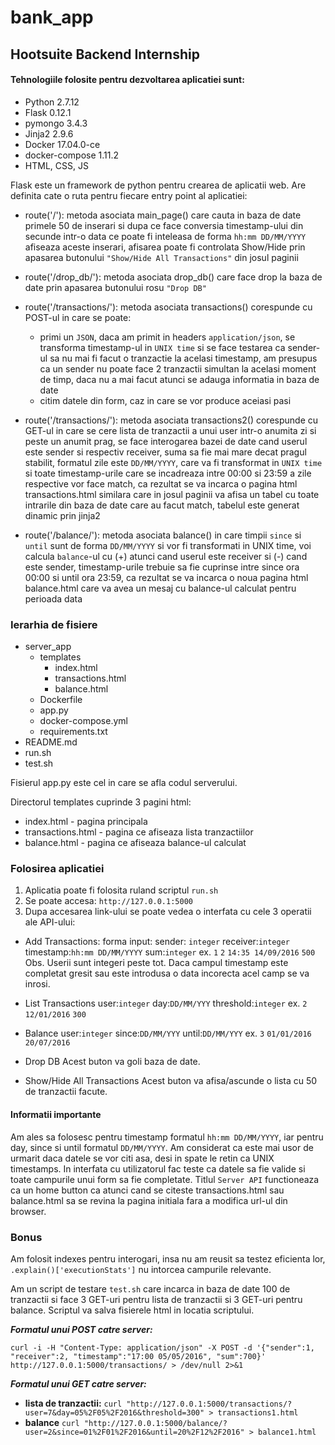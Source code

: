 # bank_app

## Hootsuite Backend Internship

#### Tehnologiile folosite pentru dezvoltarea aplicatiei sunt:
  - Python 2.7.12
  - Flask 0.12.1
  - pymongo 3.4.3
  - Jinja2 2.9.6
  - Docker 17.04.0-ce
  - docker-compose 1.11.2
  - HTML, CSS, JS

Flask este un framework de python pentru crearea de aplicatii web. Are definita cate o ruta pentru fiecare entry point al aplicatiei:

* route('/'): 
metoda asociata main_page() care cauta in baza de date primele 50 de inserari si dupa ce face conversia timestamp-ului din secunde intr-o data ce poate fi inteleasa de forma ```hh:mm DD/MM/YYYY``` afiseaza aceste inserari, afisarea poate fi controlata Show/Hide prin apasarea butonului ```"Show/Hide All Transactions"``` din josul paginii

* route('/drop_db/'):
metoda asociata drop_db() care face drop la baza de date prin apasarea butonului rosu ```"Drop DB"```

* route('/transactions/'):
metoda asociata transactions() corespunde cu  POST-ul in care se poate:
    * primi un ```JSON```, daca am primit in headers ```application/json```, se transforma timestamp-ul in ```UNIX time``` si se face testarea ca sender-ul sa nu mai fi facut o tranzactie la acelasi timestamp, am presupus ca un sender nu poate face 2 tranzactii simultan la acelasi moment de timp, daca nu a mai facut atunci se adauga informatia in baza de date
	* citim datele din form, caz in care se vor produce aceiasi pasi

* route('/transactions/'):
metoda asociata transactions2() corespunde cu GET-ul in care se cere lista de tranzactii a unui user intr-o anumita zi si peste un anumit prag, se face interogarea bazei de date cand userul este sender si respectiv receiver, suma sa fie mai mare decat pragul stabilit, formatul zile este ```DD/MM/YYYY```, care va fi transformat in ```UNIX time``` si toate timestamp-urile care se incadreaza intre 00:00 si 23:59 a zile respective vor face match, ca rezultat se va incarca o pagina html transactions.html similara care in josul paginii va afisa un tabel cu toate intrarile din baza de date care au facut match, tabelul este generat dinamic prin jinja2 

* route('/balance/'):
metoda asociata balance() in care timpii ```since``` si ```until``` sunt de forma ```DD/MM/YYYY``` si vor fi transformati in UNIX time, voi calcula ```balance```-ul cu (+) atunci cand userul este receiver si (-) cand este sender, timestamp-urile trebuie sa fie cuprinse intre since ora 00:00 si until ora 23:59, ca rezultat se va incarca o noua pagina html balance.html care va avea un mesaj cu balance-ul calculat pentru perioada data

### Ierarhia de fisiere
* server_app
    * templates
        * index.html
        * transactions.html
        * balance.html
    * Dockerfile
    * app.py
    * docker-compose.yml
    * requirements.txt
* README.md
* run.sh
* test.sh

Fisierul app.py este cel in care se afla codul serverului.

Directorul templates cuprinde 3 pagini html:
* index.html - pagina principala
* transactions.html - pagina ce afiseaza lista tranzactiilor
* balance.html - pagina ce afiseaza balance-ul calculat

### Folosirea aplicatiei
1. Aplicatia poate fi folosita ruland scriptul ```run.sh```
2. Se poate accesa: ```http://127.0.0.1:5000```
3. Dupa accesarea link-ului se poate vedea o interfata cu cele 3 operatii ale API-ului:
* Add Transactions:
    forma input: sender: ```integer``` receiver:```integer``` timestamp:```hh:mm DD/MM/YYYY``` sum:```integer```
    ex. ```1``` ```2``` ```14:35 14/09/2016``` ```500```
Obs. Userii sunt integeri peste tot.
Daca campul timestamp este completat gresit sau este introdusa o data incorecta acel camp se va inrosi.

* List Transactions
    user:```integer``` day:```DD/MM/YYY``` threshold:```integer```
    ex. ```2``` ```12/01/2016``` ```300```

* Balance
    user:```integer``` since:```DD/MM/YYY``` until:```DD/MM/YYY```
    ex. ```3``` ```01/01/2016``` ```20/07/2016```

* Drop DB
    Acest buton va goli baza de date.

* Show/Hide All Transactions
    Acest buton va afisa/ascunde o lista cu 50 de tranzactii facute.

#### Informatii importante

Am ales sa folosesc pentru timestamp formatul ```hh:mm DD/MM/YYYY```, iar pentru day, since si until formatul ```DD/MM/YYYY```. Am considerat ca este mai usor de urmarit daca datele se vor citi asa, desi in spate le retin ca UNIX timestamps. In interfata cu utilizatorul fac teste ca datele sa fie valide si toate campurile unui form sa fie completate. Titlul ```Server API``` functioneaza ca un home button ca atunci cand se citeste transactions.html sau balance.html sa se revina la pagina initiala fara a modifica url-ul din browser.

### Bonus
Am folosit indexes pentru interogari, insa nu am reusit sa testez eficienta lor, ```.explain()['executionStats']``` nu intorcea campurile relevante.

Am un script de testare ```test.sh``` care incarca in baza de date 100 de tranzactii si face 3 GET-uri pentru lista de tranzactii si 3 GET-uri pentru balance. Scriptul va salva fisierele html in locatia scriptului.

***Formatul unui POST catre server:***

```curl -i -H "Content-Type: application/json" -X POST -d '{"sender":1, "receiver":2, "timestamp":"17:00 05/05/2016", "sum":700}' http://127.0.0.1:5000/transactions/ > /dev/null 2>&1```

***Formatul unui GET catre server:***
* **lista de tranzactii:**
```curl "http://127.0.0.1:5000/transactions/?user=7&day=05%2F05%2F2016&threshold=300" > transactions1.html```
* **balance**
```curl "http://127.0.0.1:5000/balance/?user=2&since=01%2F01%2F2016&until=20%2F12%2F2016" > balance1.html```


